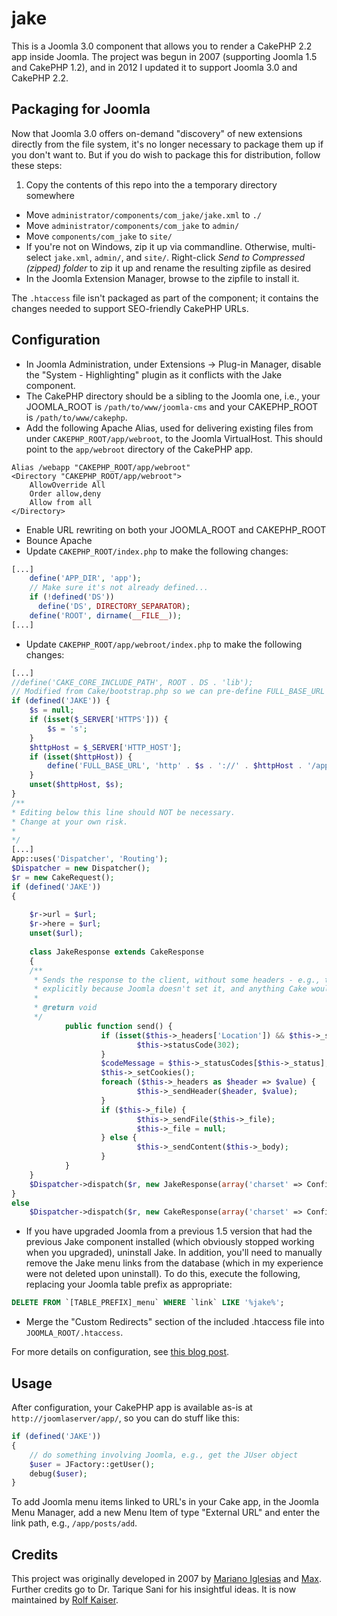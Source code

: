 jake
====

This is a Joomla 3.0 component that allows you to render a CakePHP 2.2 app inside Joomla.  The project was begun in 2007 (supporting Joomla 1.5 and CakePHP 1.2), 
and in 2012 I updated it to support Joomla 3.0 and CakePHP 2.2.

## Packaging for Joomla
Now that Joomla 3.0 offers on-demand "discovery" of new extensions directly from the file system, it's no longer necessary to package them up if you don't want to.  But if you do wish to package this for distribution, 
follow these steps:

1.  Copy the contents of this repo into the a temporary directory somewhere
- Move `administrator/components/com_jake/jake.xml` to `./` 
- Move `administrator/components/com_jake` to `admin/`
- Move `components/com_jake` to `site/`
- If you're not on Windows, zip it up via commandline.  Otherwise, multi-select `jake.xml`, `admin/`, and `site/`.  Right-click *Send to Compressed (zipped) folder* to zip it up and rename the resulting zipfile as desired
- In the Joomla Extension Manager, browse to the zipfile to install it.

The `.htaccess` file isn't packaged as part of the component; it contains the changes needed to support SEO-friendly CakePHP URLs.

## Configuration

- In Joomla Administration, under Extensions -> Plug-in Manager, disable the "System - Highlighting" plugin as it conflicts with the Jake component.
- The CakePHP directory should be a sibling to the Joomla one, i.e., your JOOMLA_ROOT is `/path/to/www/joomla-cms` and your CAKEPHP_ROOT is `/path/to/www/cakephp`.
- Add the following Apache Alias, used for delivering existing files from under `CAKEPHP_ROOT/app/webroot`, to the Joomla VirtualHost. This should point to the `app/webroot` directory of the CakePHP app.

```
Alias /webapp "CAKEPHP_ROOT/app/webroot"
<Directory "CAKEPHP_ROOT/app/webroot">
    AllowOverride All
    Order allow,deny
    Allow from all
</Directory>
```
- Enable URL rewriting on both your JOOMLA_ROOT and CAKEPHP_ROOT
- Bounce Apache
- Update `CAKEPHP_ROOT/index.php` to make the following changes:

```php
[...]
    define('APP_DIR', 'app');
    // Make sure it's not already defined...
    if (!defined('DS'))
      define('DS', DIRECTORY_SEPARATOR);
    define('ROOT', dirname(__FILE__));
[...]
```
- Update `CAKEPHP_ROOT/app/webroot/index.php` to make the following changes:

```php
[...]
//define('CAKE_CORE_INCLUDE_PATH', ROOT . DS . 'lib');
// Modified from Cake/bootstrap.php so we can pre-define FULL_BASE_URL here instead.
if (defined('JAKE')) {
    $s = null;
    if (isset($_SERVER['HTTPS'])) {
        $s = 's';
    }
    $httpHost = $_SERVER['HTTP_HOST'];
    if (isset($httpHost)) {
        define('FULL_BASE_URL', 'http' . $s . '://' . $httpHost . '/app');
    }
    unset($httpHost, $s);
}
/**
* Editing below this line should NOT be necessary.
* Change at your own risk.
*
*/ 
[...] 
App::uses('Dispatcher', 'Routing');
$Dispatcher = new Dispatcher();
$r = new CakeRequest();
if (defined('JAKE'))
{
    
    $r->url = $url;
    $r->here = $url;
    unset($url);
    
    class JakeResponse extends CakeResponse
    {
    /**
     * Sends the response to the client, without some headers - e.g., the Content-Length header shouldn't be set 
     * explicitly because Joomla doesn't set it, and anything Cake would set, would be wrong in this case.
     *
     * @return void
     */
            public function send() {
                    if (isset($this->_headers['Location']) && $this->_status === 200) {
                            $this->statusCode(302);
                    }
                    $codeMessage = $this->_statusCodes[$this->_status];
                    $this->_setCookies();
                    foreach ($this->_headers as $header => $value) {
                            $this->_sendHeader($header, $value);
                    }
                    if ($this->_file) {
                            $this->_sendFile($this->_file);
                            $this->_file = null;
                    } else {
                            $this->_sendContent($this->_body);
                    }
            }
    }
    $Dispatcher->dispatch($r, new JakeResponse(array('charset' => Configure::read('App.encoding'))));
}
else
    $Dispatcher->dispatch($r, new CakeResponse(array('charset' => Configure::read('App.encoding'))));
```
- If you have upgraded Joomla from a previous 1.5 version that had the previous Jake component installed (which obviously stopped working when you upgraded), uninstall Jake.  In addition, you'll need to manually remove the Jake menu links from the database (which in my experience were not deleted upon uninstall).  To do this, execute the following, replacing your Joomla table prefix as appropriate:

```sql
DELETE FROM `[TABLE_PREFIX]_menu` WHERE `link` LIKE '%jake%';
```
- Merge the "Custom Redirects" section of the included .htaccess file into `JOOMLA_ROOT/.htaccess`.

For more details on configuration, see [this blog post](http://blog.echothis.com/2012/09/26/jake-2-0-released/).

## Usage

After configuration, your CakePHP app is available as-is at `http://joomlaserver/app/`, so you can do stuff like this:
```php
if (defined('JAKE'))
{
    // do something involving Joomla, e.g., get the JUser object
    $user = JFactory::getUser();
    debug($user);
}
```

To add Joomla menu items linked to URL's in your Cake app, in the Joomla Menu Manager, add a new Menu Item of type "External URL" and enter the link path, e.g., `/app/posts/add`.

## Credits

This project was originally developed in 2007 by [Mariano Iglesias](https://github.com/mariano) and [Max](http://www.gigapromoters.com/blog/). Further credits go to Dr. Tarique Sani for his insightful ideas.  It is now maintained by [Rolf Kaiser](http://blog.echothis.com).
